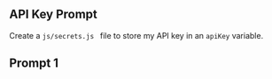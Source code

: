 ## API Key Prompt
Create a `js/secrets.js ` file to store my API key in an `apiKey` variable.

## Prompt 1
